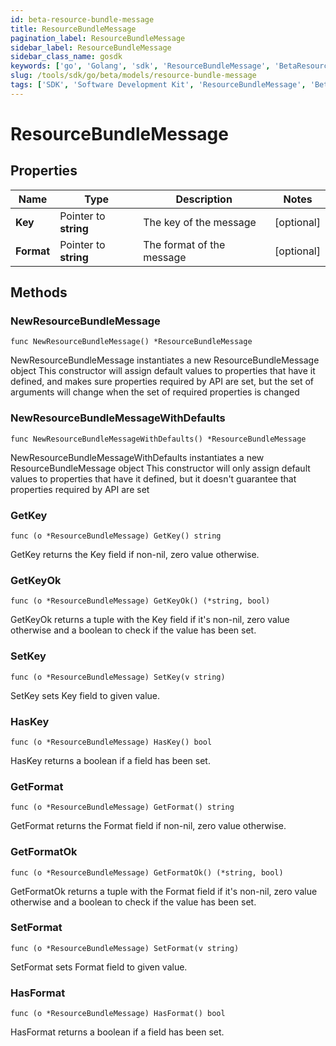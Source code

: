 ```yaml
---
id: beta-resource-bundle-message
title: ResourceBundleMessage
pagination_label: ResourceBundleMessage
sidebar_label: ResourceBundleMessage
sidebar_class_name: gosdk
keywords: ['go', 'Golang', 'sdk', 'ResourceBundleMessage', 'BetaResourceBundleMessage'] 
slug: /tools/sdk/go/beta/models/resource-bundle-message
tags: ['SDK', 'Software Development Kit', 'ResourceBundleMessage', 'BetaResourceBundleMessage']
---
```


# ResourceBundleMessage

## Properties

Name | Type | Description | Notes
------------ | ------------- | ------------- | -------------
**Key** | Pointer to **string** | The key of the message | [optional] 
**Format** | Pointer to **string** | The format of the message | [optional] 

## Methods

### NewResourceBundleMessage

`func NewResourceBundleMessage() *ResourceBundleMessage`

NewResourceBundleMessage instantiates a new ResourceBundleMessage object
This constructor will assign default values to properties that have it defined,
and makes sure properties required by API are set, but the set of arguments
will change when the set of required properties is changed

### NewResourceBundleMessageWithDefaults

`func NewResourceBundleMessageWithDefaults() *ResourceBundleMessage`

NewResourceBundleMessageWithDefaults instantiates a new ResourceBundleMessage object
This constructor will only assign default values to properties that have it defined,
but it doesn't guarantee that properties required by API are set

### GetKey

`func (o *ResourceBundleMessage) GetKey() string`

GetKey returns the Key field if non-nil, zero value otherwise.

### GetKeyOk

`func (o *ResourceBundleMessage) GetKeyOk() (*string, bool)`

GetKeyOk returns a tuple with the Key field if it's non-nil, zero value otherwise
and a boolean to check if the value has been set.

### SetKey

`func (o *ResourceBundleMessage) SetKey(v string)`

SetKey sets Key field to given value.

### HasKey

`func (o *ResourceBundleMessage) HasKey() bool`

HasKey returns a boolean if a field has been set.

### GetFormat

`func (o *ResourceBundleMessage) GetFormat() string`

GetFormat returns the Format field if non-nil, zero value otherwise.

### GetFormatOk

`func (o *ResourceBundleMessage) GetFormatOk() (*string, bool)`

GetFormatOk returns a tuple with the Format field if it's non-nil, zero value otherwise
and a boolean to check if the value has been set.

### SetFormat

`func (o *ResourceBundleMessage) SetFormat(v string)`

SetFormat sets Format field to given value.

### HasFormat

`func (o *ResourceBundleMessage) HasFormat() bool`

HasFormat returns a boolean if a field has been set.


